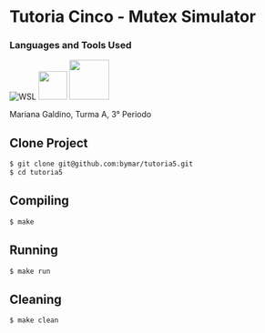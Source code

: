 # Tutoria Cinco - Mutex Simulator

### Languages and Tools Used

![WSL](https://img.shields.io/badge/Ubuntu-E95420?style=for-the-badge&logo=ubuntu&logoColor=white)
<img src="https://img.shields.io/badge/c-%2300599C.svg?style=for-the-badge&logo=c&logoColor=white" width="50">
<img src="https://img.shields.io/badge/-Makefile-orange" width="70">

Mariana Galdino, Turma A, 3° Periodo

## Clone Project

```bash
$ git clone git@github.com:bymar/tutoria5.git
$ cd tutoria5
```

## Compiling

```bash
$ make
```

## Running

```bash
$ make run
```

## Cleaning

```bash
$ make clean
```
